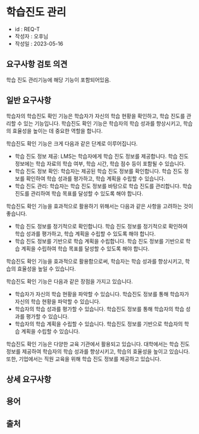 # 학습진도 관리

- id : REQ-T 
- 작성자 : 오후님
- 작성일 : 2023-05-16

## 요구사항 검토 의견
학습 진도 관리기능에 해당 기능이 포함되어있음.

## 일반 요구사항
학습자의 학습진도 확인 기능은 학습자가 자신의 학습 현황을 확인하고, 학습 진도를 관리할 수 있는 기능입니다. 학습진도 확인 기능은 학습자의 학습 성과를 향상시키고, 학습의 효율성을 높이는 데 중요한 역할을 합니다.

학습진도 확인 기능은 크게 다음과 같은 단계로 이루어집니다.

- 학습 진도 정보 제공: LMS는 학습자에게 학습 진도 정보를 제공합니다. 학습 진도 정보에는 학습 자료의 학습 여부, 학습 시간, 학습 점수 등이 포함될 수 있습니다.
- 학습 진도 정보 확인: 학습자는 제공된 학습 진도 정보를 확인합니다. 학습 진도 정보를 확인하여 학습 성과를 평가하고, 학습 계획을 수립할 수 있습니다.
- 학습 진도 관리: 학습자는 학습 진도 정보를 바탕으로 학습 진도를 관리합니다. 학습 진도를 관리하여 학습 목표를 달성할 수 있도록 해야 합니다.

학습진도 확인 기능을 효과적으로 활용하기 위해서는 다음과 같은 사항을 고려하는 것이 좋습니다.

- 학습 진도 정보를 정기적으로 확인합니다. 학습 진도 정보를 정기적으로 확인하여 학습 성과를 평가하고, 학습 계획을 수립할 수 있도록 해야 합니다.
- 학습 진도 정보를 기반으로 학습 계획을 수립합니다. 학습 진도 정보를 기반으로 학습 계획을 수립하여 학습 목표를 달성할 수 있도록 해야 합니다.

학습진도 확인 기능을 효과적으로 활용함으로써, 학습자는 학습 성과를 향상시키고, 학습의 효율성을 높일 수 있습니다.

학습진도 확인 기능은 다음과 같은 장점을 가지고 있습니다.

- 학습자가 자신의 학습 현황을 파악할 수 있습니다. 학습진도 정보를 통해 학습자가 자신의 학습 현황을 파악할 수 있습니다.
- 학습자의 학습 성과를 평가할 수 있습니다. 학습진도 정보를 통해 학습자의 학습 성과를 평가할 수 있습니다.
- 학습자의 학습 계획을 수립할 수 있습니다. 학습진도 정보를 기반으로 학습자의 학습 계획을 수립할 수 있습니다.

학습진도 확인 기능은 다양한 교육 기관에서 활용되고 있습니다. 대학에서는 학습 진도 정보를 제공하여 학습자의 학습 성과를 향상시키고, 학습의 효율성을 높이고 있습니다. 또한, 기업에서는 직원 교육을 위해 학습 진도 정보를 제공하고 있습니다.


## 상세 요구사항


## 용어 


## 출처 



